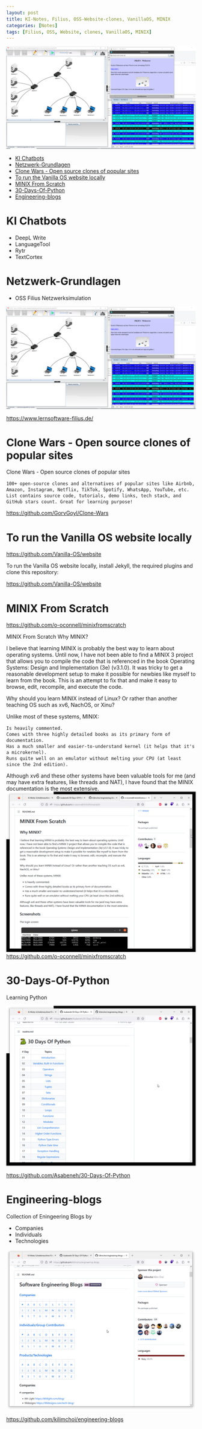 ```yaml
---
layout: post
title: KI-Notes, Filius, OSS-Website-clones, VanillaOS, MINIX
categories: [Notes]
tags: [Filius, OSS, Website, clones, VanillaOS, MINIX]
--- 
```


![](../pic/20230310135123.png)

- [KI Chatbots](#ki-chatbots)
- [Netzwerk-Grundlagen](#netzwerk-grundlagen)
- [Clone Wars - Open source clones of popular sites](#clone-wars---open-source-clones-of-popular-sites)
- [To run the Vanilla OS website locally](#to-run-the-vanilla-os-website-locally)
- [MINIX From Scratch](#minix-from-scratch)
- [30-Days-Of-Python](#30-days-of-python)
- [Engineering-blogs](#engineering-blogs)


# KI Chatbots

- DeepL Write
- LanguageTool 
- Rytr
- TextCortex

# Netzwerk-Grundlagen 

- OSS Filius Netzwerksimulation 

![](../pic/20230310135123.png)

<https://www.lernsoftware-filius.de/>

# Clone Wars - Open source clones of popular sites

Clone Wars - Open source clones of popular sites

    100+ open-source clones and alternatives of popular sites like Airbnb, Amazon, Instagram, Netflix, TikTok, Spotify, WhatsApp, YouTube, etc. List contains source code, tutorials, demo links, tech stack, and GitHub stars count. Great for learning purpose!


<https://github.com/GorvGoyl/Clone-Wars>


# To run the Vanilla OS website locally

<https://github.com/Vanilla-OS/website>

To run the Vanilla OS website locally, install Jekyll, the required plugins and clone this repository:

<https://github.com/Vanilla-OS/website>

# MINIX From Scratch 

<https://github.com/o-oconnell/minixfromscratch>

MINIX From Scratch
Why MINIX?

I believe that learning MINIX is probably the best way to learn about operating systems. Until now, I have not been able to find a MINIX 3 project that allows you to compile the code that is referenced in the book Operating Systems: Design and Implementation (3e) (v3.1.0). It was tricky to get a reasonable development setup to make it possible for newbies like myself to learn from the book. This is an attempt to fix that and make it easy to browse, edit, recompile, and execute the code.

Why should you learn MINIX instead of Linux? Or rather than another teaching OS such as xv6, NachOS, or Xinu?

Unlike most of these systems, MINIX:

    Is heavily commented.
    Comes with three highly detailed books as its primary form of documentation.
    Has a much smaller and easier-to-understand kernel (it helps that it's a microkernel).
    Runs quite well on an emulator without melting your CPU (at least since the 2nd edition).

Although xv6 and these other systems have been valuable tools for me (and may have extra features, like threads and NAT), I have found that the MINIX documentation is the most extensive.
![](../pics/20230705140602_minix.png)
<https://github.com/o-oconnell/minixfromscratch>


# 30-Days-Of-Python

Learning Python 

![](../pics/20230705140526.png)

<https://github.com/Asabeneh/30-Days-Of-Python>


# Engineering-blogs

Collection of Eningeering Blogs by
- Companies
- Individuals
- Technologies

![](../pics/20230705140447_techbolgs.png)

<https://github.com/kilimchoi/engineering-blogs>

